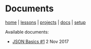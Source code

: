 # Documents

[home](../README.md) | [lessons](../lessons/README.md) | [projects](../projects/README.md) | [docs](README.md) | [setup](../setup/README.md)

Available documents:

 * [JSON Basics #1](JSON_1.md) 2 Nov 2017
 